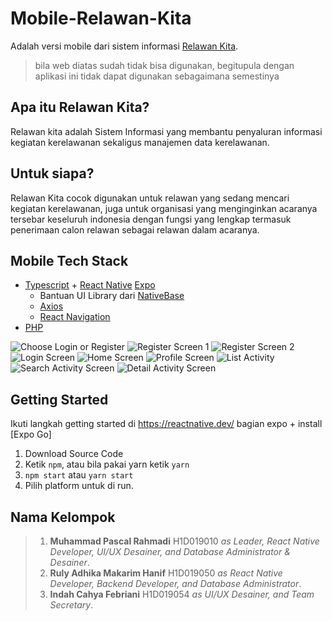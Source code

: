 # Mobile-Relawan-Kita
Adalah versi mobile dari sistem informasi [Relawan Kita](http://relawan-kita.000webhostapp.com/).
> bila web diatas sudah tidak bisa digunakan, begitupula dengan aplikasi ini tidak dapat digunakan sebagaimana semestinya

## Apa itu Relawan Kita?
Relawan kita adalah Sistem Informasi yang membantu penyaluran informasi kegiatan kerelawanan sekaligus manajemen data kerelawanan.

## Untuk siapa?
Relawan Kita cocok digunakan untuk relawan yang sedang mencari kegiatan kerelawanan, juga untuk organisasi yang menginginkan acaranya tersebar keseluruh indonesia dengan fungsi yang lengkap termasuk penerimaan calon relawan sebagai relawan dalam acaranya.

## Mobile Tech Stack
- [Typescript](https://www.typescriptlang.org/) + [React Native](https://reactnative.dev/) [Expo](https://docs.expo.dev/)
  - Bantuan UI Library dari [NativeBase](https://nativebase.io/)
  - [Axios](https://github.com/axios/axios)
  - [React Navigation](https://reactnavigation.org/)
- [PHP](https://www.php.net/) 

![Choose Login or Register](https://user-images.githubusercontent.com/69416923/144190215-15e04460-3a10-4228-9da7-56958d2447fe.png)
![Register Screen 1](https://user-images.githubusercontent.com/69416923/144190971-0ef03fe6-3642-465e-b76c-b43ac5eb4659.png)
![Register Screen 2](https://user-images.githubusercontent.com/69416923/144191023-4425a946-c169-4039-9989-53db438168c5.png)
![Login Screen](https://user-images.githubusercontent.com/69416923/144190985-e2ea66fb-52b5-4eda-aff4-6a9d23aef2c8.png)
![Home Screen](https://user-images.githubusercontent.com/69416923/144191055-0aa2ca89-ab77-49a4-9e7e-a9e85d5b9f5b.png)
![Profile Screen](https://user-images.githubusercontent.com/69416923/144191071-67e40105-d83b-49b1-8030-cf103c013042.png)
![List Activity](https://user-images.githubusercontent.com/69416923/144191272-0a9fa3e0-3c1d-49bd-8e30-c3fa7d97ce23.png)
![Search Activity Screen](https://user-images.githubusercontent.com/69416923/144191236-ddad8565-8f8d-4ff1-8a30-64058cba77ee.png)
![Detail Activity Screen](https://user-images.githubusercontent.com/69416923/144191196-49248d44-91f1-4e8e-89b2-87b0ba005603.png)

## Getting Started
Ikuti langkah getting started di https://reactnative.dev/ bagian expo + install [Expo Go]
1. Download Source Code
2. Ketik `npm`, atau bila pakai yarn ketik `yarn`
3. `npm start` atau `yarn start`
4. Pilih platform untuk di run.

## Nama Kelompok
> 1. **Muhammad Pascal Rahmadi** H1D019010 *as Leader, React Native Developer, UI/UX Desainer, and Database Administrator & Desainer*.
> 2. **Ruly Adhika Makarim Hanif** H1D019050 *as React Native Developer, Backend Developer, and Database Administrator*.
> 3. **Indah Cahya Febriani** H1D019054 *as UI/UX Desainer, and Team Secretary*.
